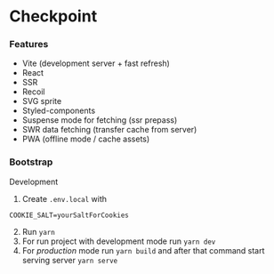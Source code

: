 # Checkpoint

### Features

- Vite (development server + fast refresh)
- React
- SSR
- Recoil
- SVG sprite
- Styled-components
- Suspense mode for fetching (ssr prepass)
- SWR data fetching (transfer cache from server)
- PWA (offline mode / cache assets)

### Bootstrap
Development

1. Create `.env.local` with 
```
COOKIE_SALT=yourSaltForCookies
```
2. Run `yarn`
3. For run project with development mode run `yarn dev`
4. For *production* mode run `yarn build` and after that command start serving server `yarn serve`
